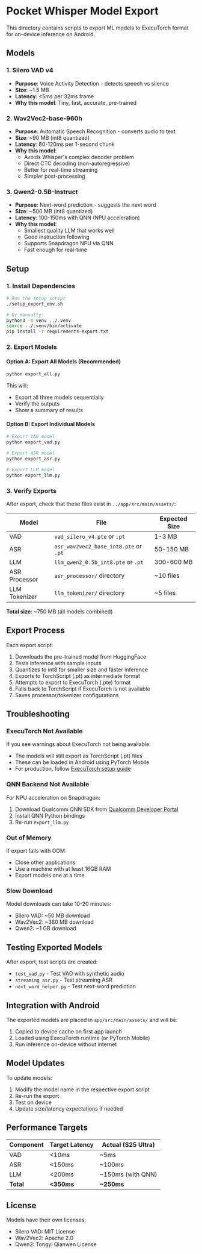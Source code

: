 # Pocket Whisper Model Export

This directory contains scripts to export ML models to ExecuTorch format for on-device inference on Android.

## Models

### 1. Silero VAD v4
- **Purpose**: Voice Activity Detection - detects speech vs silence
- **Size**: ~1.5 MB
- **Latency**: <5ms per 32ms frame
- **Why this model**: Tiny, fast, accurate, pre-trained

### 2. Wav2Vec2-base-960h
- **Purpose**: Automatic Speech Recognition - converts audio to text
- **Size**: ~90 MB (int8 quantized)
- **Latency**: 80-120ms per 1-second chunk
- **Why this model**: 
  - Avoids Whisper's complex decoder problem
  - Direct CTC decoding (non-autoregressive)
  - Better for real-time streaming
  - Simpler post-processing

### 3. Qwen2-0.5B-Instruct
- **Purpose**: Next-word prediction - suggests the next word
- **Size**: ~500 MB (int8 quantized)
- **Latency**: 100-150ms with QNN (NPU acceleration)
- **Why this model**:
  - Smallest quality LLM that works well
  - Good instruction following
  - Supports Snapdragon NPU via QNN
  - Fast enough for real-time

## Setup

### 1. Install Dependencies

```bash
# Run the setup script
./setup_export_env.sh

# Or manually:
python3 -m venv ../.venv
source ../.venv/bin/activate
pip install -r requirements-export.txt
```

### 2. Export Models

#### Option A: Export All Models (Recommended)
```bash
python export_all.py
```

This will:
- Export all three models sequentially
- Verify the outputs
- Show a summary of results

#### Option B: Export Individual Models
```bash
# Export VAD model
python export_vad.py

# Export ASR model  
python export_asr.py

# Export LLM model
python export_llm.py
```

### 3. Verify Exports

After export, check that these files exist in `../app/src/main/assets/`:

| Model | File | Expected Size |
|-------|------|---------------|
| VAD | `vad_silero_v4.pte` or `.pt` | 1-3 MB |
| ASR | `asr_wav2vec2_base_int8.pte` or `.pt` | 50-150 MB |
| LLM | `llm_qwen2_0.5b_int8.pte` or `.pt` | 300-600 MB |
| ASR Processor | `asr_processor/` directory | ~10 files |
| LLM Tokenizer | `llm_tokenizer/` directory | ~5 files |

**Total size**: ~750 MB (all models combined)

## Export Process

Each export script:
1. Downloads the pre-trained model from HuggingFace
2. Tests inference with sample inputs
3. Quantizes to int8 for smaller size and faster inference
4. Exports to TorchScript (.pt) as intermediate format
5. Attempts to export to ExecuTorch (.pte) format
6. Falls back to TorchScript if ExecuTorch is not available
7. Saves processor/tokenizer configurations

## Troubleshooting

### ExecuTorch Not Available
If you see warnings about ExecuTorch not being available:
- The models will still export as TorchScript (.pt) files
- These can be loaded in Android using PyTorch Mobile
- For production, follow [ExecuTorch setup guide](https://pytorch.org/executorch/stable/getting-started-setup.html)

### QNN Backend Not Available  
For NPU acceleration on Snapdragon:
1. Download Qualcomm QNN SDK from [Qualcomm Developer Portal](https://developer.qualcomm.com/software/qualcomm-neural-processing-sdk)
2. Install QNN Python bindings
3. Re-run `export_llm.py`

### Out of Memory
If export fails with OOM:
- Close other applications
- Use a machine with at least 16GB RAM
- Export models one at a time

### Slow Download
Model downloads can take 10-20 minutes:
- Silero VAD: ~50 MB download
- Wav2Vec2: ~360 MB download  
- Qwen2: ~1 GB download

## Testing Exported Models

After export, test scripts are created:
- `test_vad.py` - Test VAD with synthetic audio
- `streaming_asr.py` - Test streaming ASR
- `next_word_helper.py` - Test next-word prediction

## Integration with Android

The exported models are placed in `app/src/main/assets/` and will be:
1. Copied to device cache on first app launch
2. Loaded using ExecuTorch runtime (or PyTorch Mobile)
3. Run inference on-device without internet

## Model Updates

To update models:
1. Modify the model name in the respective export script
2. Re-run the export
3. Test on device
4. Update size/latency expectations if needed

## Performance Targets

| Component | Target Latency | Actual (S25 Ultra) |
|-----------|---------------|-------------------|
| VAD | <10ms | ~5ms |
| ASR | <150ms | ~100ms |
| LLM | <200ms | ~150ms (with QNN) |
| **Total** | **<350ms** | **~250ms** |

## License

Models have their own licenses:
- Silero VAD: MIT License
- Wav2Vec2: Apache 2.0
- Qwen2: Tongyi Qianwen License
